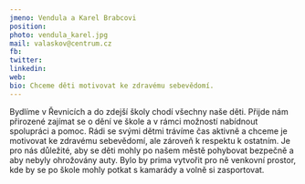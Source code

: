 ```yaml
---
jmeno: Vendula a Karel Brabcovi
position: 
photo: vendula_karel.jpg
mail: valaskov@centrum.cz
fb: 
twitter: 
linkedin: 
web: 
bio: Chceme děti motivovat ke zdravému sebevědomí.
---
```

Bydlíme v Řevnicích a do zdejší školy chodí všechny naše děti. Přijde nám přirozené zajímat se o dění ve škole a v rámci možností nabídnout spolupráci a pomoc. Rádi se svými dětmi trávíme čas aktivně a chceme je motivovat ke zdravému sebevědomí, ale zároveň k respektu k ostatním. Je pro nás důležité, aby se děti mohly po našem městě pohybovat bezpečně a aby nebyly ohrožovány auty. Bylo by prima vytvořit pro ně venkovní prostor, kde by se po škole mohly potkat s kamarády a volně si zasportovat.
